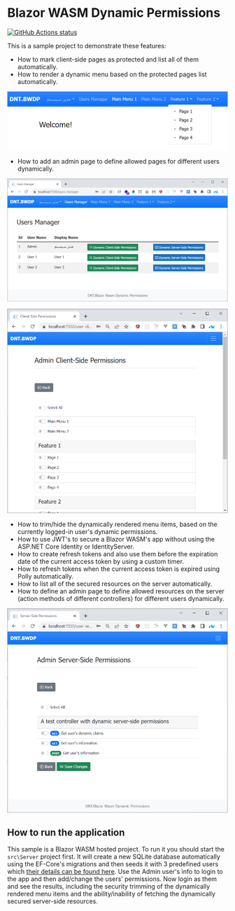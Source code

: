 # Blazor WASM Dynamic Permissions

<p align="left">
  <a href="https://github.com/VahidN/BlazorWasmDynamicPermissions">
     <img alt="GitHub Actions status" src="https://github.com/VahidN/BlazorWasmDynamicPermissions/workflows/.NET%20Core%20Build/badge.svg">
  </a>
</p>

This is a sample project to demonstrate these features:
- How to mark client-side pages as protected and list all of them automatically.
- How to render a dynamic menu based on the protected pages list automatically.

![users manager](src/Client/wwwroot/images/bwdp00.png)

- How to add an admin page to define allowed pages for different users dynamically.

![users manager](src/Client/wwwroot/images/bwdp01.png)

![users manager](src/Client/wwwroot/images/bwdp02.png)

- How to trim/hide the dynamically rendered menu items, based on the currently logged-in user's dynamic permissions.
- How to use JWT's to secure a Blazor WASM's app without using the ASP.NET Core Identity or IdentityServer.
- How to create refresh tokens and also use them before the expiration date of the current access token by using a custom timer.
- How to refresh tokens when the current access token is expired using Polly automatically.
- How to list all of the secured resources on the server automatically.
- How to define an admin page to define allowed resources on the server (action methods of different controllers) for different users dynamically.

![users manager](src/Client/wwwroot/images/bwdp03.png)

## How to run the application

This sample is a Blazor WASM hosted project. To run it you should start the `src\Server` project first. It will create a new SQLite database automatically using the EF-Core's migrations and then seeds it with 3 predefined users which [their details can be found here](src/Server/appsettings.json). Use the Admin user's info to login to the app and then add/change the users' permissions. Now login as them and see the results, including the security trimming of the dynamically rendered menu items and the ability/inability of fetching the dynamically secured server-side resources. 